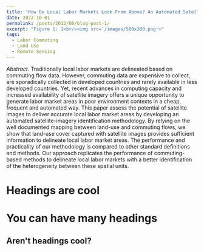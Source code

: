 ```yaml
---
title: 'How Do Local Labor Markets Look From Above? An Automated Satellite-Imagery Approach'
date: 2022-10-01
permalink: /posts/2012/08/blog-post-1/
excerpt: "Figure 1: 1<br/><img src='/images/500x300.png'>"
tags:
  - Labor Commuting
  - Land Use
  - Remote Sensing
---
```


<i>Abstract</i>. Traditionally local labor markets are delineated based on commuting flow data. However, commuting data are expensive to collect, are sporadically collected in developed countries and rarely available in less developed countries. Yet, recent advances in computing capacity and increased availability of satellite imagery offers a unique opportunity to generate labor market areas in poor environment contexts in a cheap, frequent and automated way. This paper assess the potential of satellite images to deliver accurate local labor market areas by developing an automated satellite-imagery identification methodology. By relying on the well documented mapping between land-use and commuting flows, we show that land-use cover captured with satellite images provides sufficient information to delineate local labor market areas. The performance and practicality of our methodology is compared to other standard definitions and methods. Our approach replicates the performance of commuting-based methods to delineate local labor markets with a better identification of the heterogeneity between these spatial units.

Headings are cool
======

You can have many headings
======

Aren't headings cool?
------
